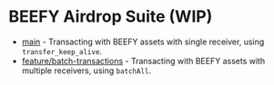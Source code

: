# BEEFY Airdrop Suite (WIP)

- [main](https://github.com/polkadotbeefy/polkadot-asset-hub-test-papi/tree/main) - Transacting with BEEFY assets with single receiver, using `transfer_keep_alive`.
- [feature/batch-transactions](https://github.com/polkadotbeefy/polkadot-asset-hub-test-papi/tree/feature/batch-transactions) - Transacting with BEEFY assets with multiple receivers, using `batchAll`.
